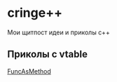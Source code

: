 # cringe++
Мои щитпост идеи и приколы c++

## Приколы с vtable
[FuncAsMethod](/src/FuncAsMethod.cpp)